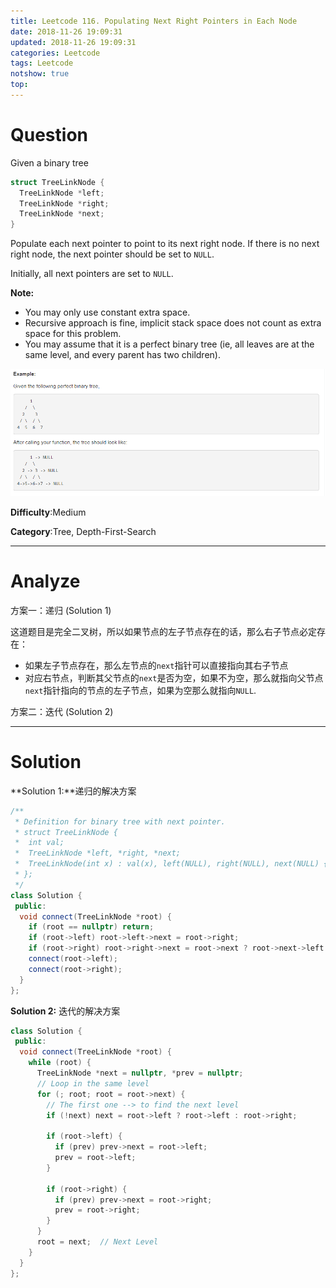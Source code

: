 ```yaml
---
title: Leetcode 116. Populating Next Right Pointers in Each Node
date: 2018-11-26 19:09:31
updated: 2018-11-26 19:09:31
categories: Leetcode
tags: Leetcode
notshow: true
top:
---
```


# Question

Given a binary tree

```cpp
struct TreeLinkNode {
  TreeLinkNode *left;
  TreeLinkNode *right;
  TreeLinkNode *next;
}
```

Populate each next pointer to point to its next right node. If there is no next right node, the next pointer should be set to  `NULL`.

Initially, all next pointers are set to  `NULL`.

**Note:**

- You may only use constant extra space.
- Recursive approach is fine, implicit stack space does not count as extra space for this problem.
- You may assume that it is a perfect binary tree (ie, all leaves are at the same level, and every parent has two children).

![](/images/in-post/2018-11-26-Leetcode-116-Populating-Next-Right-Pointers-In-Each-Node/2018-11-26-20-24-54.png)

**Difficulty**:Medium

**Category**:Tree, Depth-First-Search

<!-- more -->

------------

# Analyze

方案一：递归 (Solution 1)

这道题目是完全二叉树，所以如果节点的左子节点存在的话，那么右子节点必定存在：

- 如果左子节点存在，那么左节点的`next`指针可以直接指向其右子节点
- 对应右节点，判断其父节点的`next`是否为空，如果不为空，那么就指向父节点`next`指针指向的节点的左子节点，如果为空那么就指向`NULL`.

方案二：迭代 (Solution 2)

------------

# Solution

**Solution 1:**递归的解决方案

```cpp
/**
 * Definition for binary tree with next pointer.
 * struct TreeLinkNode {
 *  int val;
 *  TreeLinkNode *left, *right, *next;
 *  TreeLinkNode(int x) : val(x), left(NULL), right(NULL), next(NULL) {}
 * };
 */
class Solution {
 public:
  void connect(TreeLinkNode *root) {
    if (root == nullptr) return;
    if (root->left) root->left->next = root->right;
    if (root->right) root->right->next = root->next ? root->next->left : NULL;
    connect(root->left);
    connect(root->right);
  }
};
```

**Solution 2:** 迭代的解决方案

```cpp
class Solution {
 public:
  void connect(TreeLinkNode *root) {
    while (root) {
      TreeLinkNode *next = nullptr, *prev = nullptr;
      // Loop in the same level
      for (; root; root = root->next) {
        // The first one --> to find the next level
        if (!next) next = root->left ? root->left : root->right;

        if (root->left) {
          if (prev) prev->next = root->left;
          prev = root->left;
        }

        if (root->right) {
          if (prev) prev->next = root->right;
          prev = root->right;
        }
      }
      root = next;  // Next Level
    }
  }
};
```